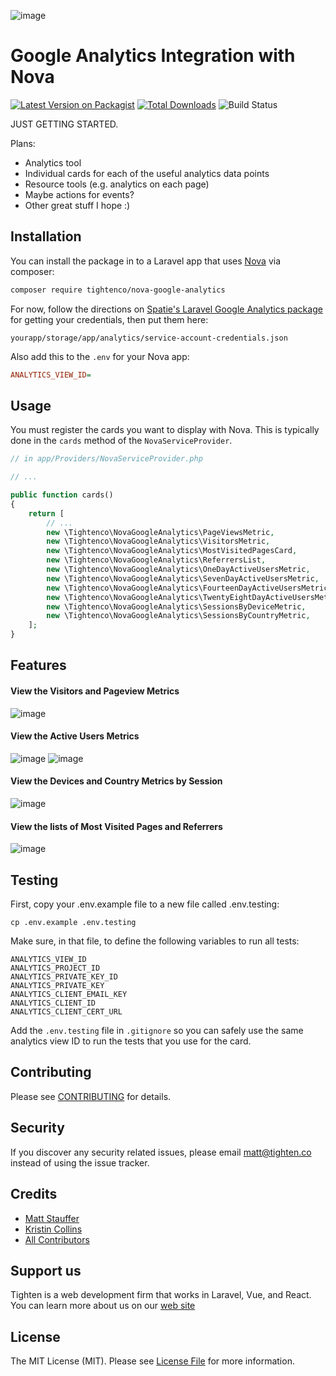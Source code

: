 ![image](https://repository-images.githubusercontent.com/145988439/fe2db000-7296-11eb-85c9-0c4d22f99125)

# Google Analytics Integration with Nova

[![Latest Version on Packagist](https://img.shields.io/packagist/v/tightenco/nova-google-analytics.svg?style=flat-square)](https://packagist.org/packages/tightenco/nova-google-analytics)
[![Total Downloads](https://img.shields.io/packagist/dt/tightenco/nova-google-analytics.svg?style=flat-square)](https://packagist.org/packages/tightenco/nova-google-analytics)
![Build Status](https://github.com/tighten/nova-google-analytics/actions/workflows/run-tests.yml/badge.svg)

JUST GETTING STARTED.

Plans:

- Analytics tool
- Individual cards for each of the useful analytics data points
- Resource tools (e.g. analytics on each page)
- Maybe actions for events?
- Other great stuff I hope :)

## Installation

You can install the package in to a Laravel app that uses [Nova](https://nova.laravel.com) via composer:

```bash
composer require tightenco/nova-google-analytics
```

For now, follow the directions on [Spatie's Laravel Google Analytics package](https://github.com/spatie/laravel-analytics) for getting your credentials, then put them here:

```
yourapp/storage/app/analytics/service-account-credentials.json
```

Also add this to the `.env` for your Nova app:

```ini
ANALYTICS_VIEW_ID=
```

## Usage
You must register the cards you want to display with Nova. This is typically done in the `cards` method of the `NovaServiceProvider`.

```php
// in app/Providers/NovaServiceProvider.php

// ...

public function cards()
{
    return [
        // ...
        new \Tightenco\NovaGoogleAnalytics\PageViewsMetric,
        new \Tightenco\NovaGoogleAnalytics\VisitorsMetric,
        new \Tightenco\NovaGoogleAnalytics\MostVisitedPagesCard,
        new \Tightenco\NovaGoogleAnalytics\ReferrersList,
        new \Tightenco\NovaGoogleAnalytics\OneDayActiveUsersMetric,
        new \Tightenco\NovaGoogleAnalytics\SevenDayActiveUsersMetric,
        new \Tightenco\NovaGoogleAnalytics\FourteenDayActiveUsersMetric,
        new \Tightenco\NovaGoogleAnalytics\TwentyEightDayActiveUsersMetric,
        new \Tightenco\NovaGoogleAnalytics\SessionsByDeviceMetric,
        new \Tightenco\NovaGoogleAnalytics\SessionsByCountryMetric,
    ];
}
```

## Features
#### View the Visitors and Pageview Metrics
![image](https://user-images.githubusercontent.com/7070136/114229277-982fe180-9945-11eb-9c4c-ca9bc1554fca.png)

#### View the Active Users Metrics
![image](https://user-images.githubusercontent.com/7070136/122437531-cc3c0a00-cf67-11eb-883b-6fdb56122142.png)
![image](https://user-images.githubusercontent.com/7070136/122437540-ce05cd80-cf67-11eb-8bc9-775a13db068e.png)

#### View the Devices and Country Metrics by Session
![image](https://user-images.githubusercontent.com/7070136/122282967-08b12c80-ceba-11eb-91bd-52234236310d.png)

#### View the lists of Most Visited Pages and Referrers
![image](https://user-images.githubusercontent.com/7070136/114229279-982fe180-9945-11eb-9ee9-e38215ce5eae.png)

## Testing
First, copy your .env.example file to a new file called .env.testing:
```
cp .env.example .env.testing
```
Make sure, in that file, to define the following variables to run all tests:

```
ANALYTICS_VIEW_ID
ANALYTICS_PROJECT_ID
ANALYTICS_PRIVATE_KEY_ID
ANALYTICS_PRIVATE_KEY
ANALYTICS_CLIENT_EMAIL_KEY
ANALYTICS_CLIENT_ID
ANALYTICS_CLIENT_CERT_URL
```

Add the `.env.testing` file in `.gitignore` so you can safely use the same analytics view ID to run the tests that you use for the card.

## Contributing

Please see [CONTRIBUTING](CONTRIBUTING.md) for details.

## Security

If you discover any security related issues, please email matt@tighten.co instead of using the issue tracker.

## Credits

- [Matt Stauffer](https://github.com/mattstauffer)
- [Kristin Collins](https://github.com/krievley)
- [All Contributors](https://github.com/tighten/nova-google-analytics/graphs/contributors)

## Support us

Tighten is a web development firm that works in Laravel, Vue, and React. You can learn more about us on our [web site](https://tighten.co/)

## License

The MIT License (MIT). Please see [License File](LICENSE.md) for more information.
